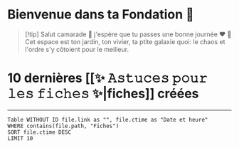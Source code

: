 # Bienvenue dans ta Fondation 💫

> [!tip] Salut camarade 👋  j'espère que tu passes une bonne journée ❤️
> 🌱 Cet espace est ton jardin, ton vivier, ta ptite galaxie quoi: le chaos et l'ordre s'y côtoient pour le meilleur.

# 10 dernières [[✨ 𝙰𝚜𝚝𝚞𝚌𝚎𝚜 𝚙𝚘𝚞𝚛 𝚕𝚎𝚜 𝚏𝚒𝚌𝚑𝚎𝚜 ✨|fiches]] créées
---
```dataview
Table WITHOUT ID file.link as "", file.ctime as "Date et heure"
WHERE contains(file.path, "Fiches")
SORT file.ctime DESC 
LIMIT 10
```
